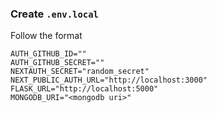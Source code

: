 ### Create ```.env.local```

Follow the format

```
AUTH_GITHUB_ID=""
AUTH_GITHUB_SECRET=""
NEXTAUTH_SECRET="random_secret"
NEXT_PUBLIC_AUTH_URL="http://localhost:3000"
FLASK_URL="http://localhost:5000"
MONGODB_URI="<mongodb uri>"
```
